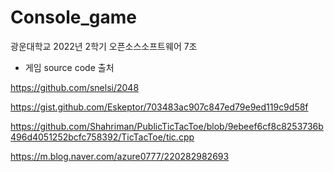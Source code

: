 # Console_game
광운대학교 2022년 2학기 오픈소스소프트웨어 7조
* 게임 source code 출처

https://github.com/snelsi/2048

https://gist.github.com/Eskeptor/703483ac907c847ed79e9ed119c9d58f

https://github.com/Shahriman/PublicTicTacToe/blob/9ebeef6cf8c8253736b496d4051252bcfc758392/TicTacToe/tic.cpp

https://m.blog.naver.com/azure0777/220282982693
